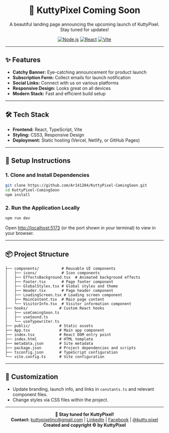 <div align="center">
  <h1>🌟 KuttyPixel Coming Soon</h1>
  <p>A beautiful landing page announcing the upcoming launch of KuttyPixel. Stay tuned for updates!</p>
  
  <a href="https://nodejs.org/en/"><img src="https://img.shields.io/badge/Node.js-18%2B-green" alt="Node.js"></a>
  <a href="https://react.dev/"><img src="https://img.shields.io/badge/React-18-blue" alt="React"></a>
  <a href="https://vitejs.dev/"><img src="https://img.shields.io/badge/Vite-4.0%2B-ff69b4" alt="Vite"></a>
</div>

---

## ✨ Features

- **Catchy Banner:** Eye-catching announcement for product launch
- **Subscription Form:** Collect emails for launch notification
- **Social Links:** Connect with us on various platforms
- **Responsive Design:** Looks great on all devices
- **Modern Stack:** Fast and efficient build setup

---

## 🛠️ Tech Stack

- **Frontend:** React, TypeScript, Vite
- **Styling:** CSS3, Responsive Design
- **Deployment:** Static hosting (Vercel, Netlify, or GitHub Pages)

---

## 🚀 Setup Instructions

### 1. Clone and Install Dependencies

```bash
git clone https://github.com/Ar141204/KuttyPixel-ComingSoon.git
cd KuttyPixel-ComingSoon
npm install
```

### 2. Run the Application Locally

```bash
npm run dev
```

Open [http://localhost:5173](http://localhost:5173) (or the port shown in your terminal) to view in your browser.

---

## 📦 Project Structure

```plaintext
├── components/          # Reusable UI components
│   ├── icons/           # Icon components
│   ├── EffectsBackground.tsx  # Animated background effects
│   ├── Footer.tsx       # Page footer component
│   ├── GlobalStyles.tsx # Global styles and theme
│   ├── Header.tsx       # Page header component
│   ├── LoadingScreen.tsx # Loading screen component
│   ├── MainContent.tsx  # Main page content
│   └── VisitorInfo.tsx  # Visitor information component
├── hooks/              # Custom React hooks
│   ├── useComingSoon.ts
│   ├── useSound.ts
│   └── useTypewriter.ts
├── public/             # Static assets
├── App.tsx             # Main app component
├── index.tsx           # React DOM entry point
├── index.html          # HTML template
├── metadata.json       # Site metadata
├── package.json        # Project dependencies and scripts
├── tsconfig.json       # TypeScript configuration
└── vite.config.ts      # Vite configuration
```

---

## 📝 Customization

- Update branding, launch info, and links in `constants.ts` and relevant component files.
- Change styles via CSS files within the project.

---

<p align="center">
  <b>🚀 Stay tuned for KuttyPixel!</b><br>
  <b>Contact:</b>
  <a href="mailto:kuttypixelinc@gmail.com">kuttypixelinc@gmail.com</a> |
  <a href="https://www.linkedin.com/company/kuttypixelinc/">LinkedIn</a> |
  <a href="http://facebook.com/kuttypixel">Facebook</a> |
  <a href="https://instagram.com/kutty.pixel">@kutty.pixel</a><br>
  <b>Created and copyright © by KuttyPixel</b>
</p>
